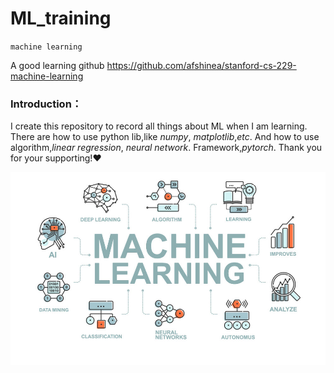 # ML_training  

`machine learning`

A good learning github <a href = "https://github.com/afshinea/stanford-cs-229-machine-learning">https://github.com/afshinea/stanford-cs-229-machine-learning</a>
### Introduction： 
I create this repository to record all things about ML when I am learning.
There are how to use python lib,like *numpy*, *matplotlib*,*etc*. And how to use algorithm,*linear regression*, *neural network*. Framework,*pytorch*. Thank you for your supporting!❤️

![这是图片](https://github.com/niehmanyo/ML_training/blob/5ee56dd0f8374f4eefb7febb1695bb586ab6c162/ml.jpg)


 
